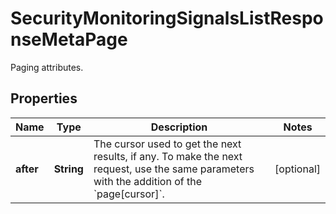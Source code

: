 # SecurityMonitoringSignalsListResponseMetaPage

Paging attributes.

## Properties

| Name      | Type       | Description                                                                                                                                           | Notes      |
| --------- | ---------- | ----------------------------------------------------------------------------------------------------------------------------------------------------- | ---------- |
| **after** | **String** | The cursor used to get the next results, if any. To make the next request, use the same parameters with the addition of the &#x60;page[cursor]&#x60;. | [optional] |
